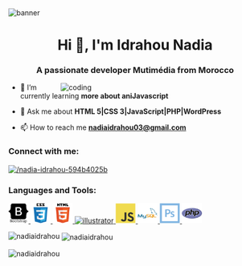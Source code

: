 <img align="center" alt="banner" src="https://media.licdn.com/dms/image/D4E16AQFCYqMDwtP5eQ/profile-displaybackgroundimage-shrink_350_1400/0/1688825445362?e=1694649600&v=beta&t=ACKMajN1AZzHo-dSeXywnoXVLy1ftmi8MuzeklqXeTg">
<h1 align="center">Hi 👋, I'm Idrahou Nadia</h1>
<h3 align="center">A passionate developer Mutimédia from Morocco</h3>

<img align="right" alt="coding" width="400" src="https://media.tenor.com/S59bPkT0pqcAAAAC/programming.gif">

- 🌱 I’m currently learning **more about aniJavascript**

- 💬 Ask me about **HTML 5|CSS 3|JavaScript|PHP|WordPress**

- 📫 How to reach me **nadiaidrahou03@gmail.com**

<h3 align="left">Connect with me:</h3>
<p align="left">
<a href="https://linkedin.com/in//nadia-idrahou-594b4025b" target="blank"><img align="center" src="https://raw.githubusercontent.com/rahuldkjain/github-profile-readme-generator/master/src/images/icons/Social/linked-in-alt.svg" alt="/nadia-idrahou-594b4025b" height="30" width="40" /></a>
</p>

<h3 align="left">Languages and Tools:</h3>
<p align="left"> <a href="https://getbootstrap.com" target="_blank" rel="noreferrer"> <img src="https://raw.githubusercontent.com/devicons/devicon/master/icons/bootstrap/bootstrap-plain-wordmark.svg" alt="bootstrap" width="40" height="40"/> </a> <a href="https://www.w3schools.com/css/" target="_blank" rel="noreferrer"> <img src="https://raw.githubusercontent.com/devicons/devicon/master/icons/css3/css3-original-wordmark.svg" alt="css3" width="40" height="40"/> </a> <a href="https://www.w3.org/html/" target="_blank" rel="noreferrer"> <img src="https://raw.githubusercontent.com/devicons/devicon/master/icons/html5/html5-original-wordmark.svg" alt="html5" width="40" height="40"/> </a> <a href="https://www.adobe.com/in/products/illustrator.html" target="_blank" rel="noreferrer"> <img src="https://www.vectorlogo.zone/logos/adobe_illustrator/adobe_illustrator-icon.svg" alt="illustrator" width="40" height="40"/> </a> <a href="https://developer.mozilla.org/en-US/docs/Web/JavaScript" target="_blank" rel="noreferrer"> <img src="https://raw.githubusercontent.com/devicons/devicon/master/icons/javascript/javascript-original.svg" alt="javascript" width="40" height="40"/> </a> <a href="https://www.mysql.com/" target="_blank" rel="noreferrer"> <img src="https://raw.githubusercontent.com/devicons/devicon/master/icons/mysql/mysql-original-wordmark.svg" alt="mysql" width="40" height="40"/> </a> <a href="https://www.photoshop.com/en" target="_blank" rel="noreferrer"> <img src="https://raw.githubusercontent.com/devicons/devicon/master/icons/photoshop/photoshop-line.svg" alt="photoshop" width="40" height="40"/> </a> <a href="https://www.php.net" target="_blank" rel="noreferrer"> <img src="https://raw.githubusercontent.com/devicons/devicon/master/icons/php/php-original.svg" alt="php" width="40" height="40"/> </a> </p>

<p><img align="left" src="https://github-readme-stats.vercel.app/api/top-langs?username=nadiaidrahou&show_icons=true&locale=en&layout=compact" alt="nadiaidrahou" /></p>

<p>&nbsp;<img align="center" src="https://github-readme-stats.vercel.app/api?username=nadiaidrahou&show_icons=true&locale=en" alt="nadiaidrahou" /></p>

<p><img align="center" src="https://github-readme-streak-stats.herokuapp.com/?user=nadiaidrahou&" alt="nadiaidrahou" /></p>
